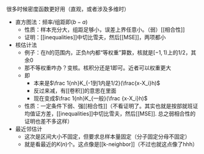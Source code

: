 很多时候密度函数更好用（直观，或者涉及多维时）
- 直方图法：频率/组距即$(b-a)$
  - 性质：样本充分大，组距足够小，误差上界任意小。（弱）[[相合性]]
  - 证明：[[inequalities]]中切比雪夫，然后[[MSE]]，两项都小
- 核估计法
  - 例子：在$h$的范围内，正负$h$内都“等权重”算数，核就是$[-1,1)$上的$1/2$，其余0
  - 那不等权重咋办？变核。核积分还是1即可。近者可以权重更大
  - 即
    - 本来是$\frac 1{nh}K_{-1到1内是1/2}(\frac{x-X_i}h)$
    - 反过来减，有[[卷积]]的意思在里面
    - 现在变成$\frac 1{nh}K_{一般}(\frac {x-X_i}h)$
  - 性质：一定条件下弱、强[[相合性]]（不看证明了。其实也就是按部就班证均值证方差，[[inequalities]]中切比雪夫，然后[[MSE]]. 总之弱相合性的证明也差不多这样）
- 最近邻估计
  - 这次是区间大小不固定，但要求总样本量固定（分子固定分母不固定）
  - 就是看最近的$K(n)$个。这点像是[[k-neighbor]]（不过也就这点像了hhh）